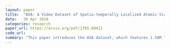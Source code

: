 ```yaml
---
layout: paper
title:  "AVA: A Video Dataset of Spatio-temporally Localized Atomic Visual Action"
date:   30 Apr 2018
categories: research
paper_url: https://arxiv.org/pdf/1705.08421
code_url: 
summary: "This paper introduces the AVA dataset, which features 1.58M labels for 80 atomic visual actions across 430 15-minute video clips, with precise spatio-temporal and person-specific annotations. Unlike previous datasets, AVA emphasizes atomic actions, detailed annotations throughout longer videos, continuity of persons across clips, and varied action representations from movies. The authors highlight the challenges in action recognition and introduce a novel localization approach that surpasses existing benchmarks but shows modest performance on AVA (15.6% mAP), indicating the need for advanced video understanding methods."
---
```


